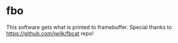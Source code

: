 # fbo
This software gets what is printed to framebuffer. Special thanks to https://github.com/jwilk/fbcat repo!
